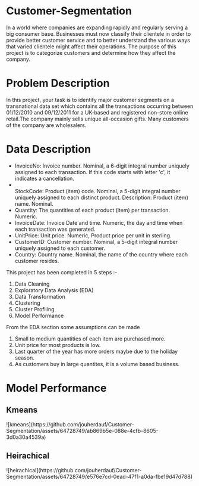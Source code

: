 # Customer-Segmentation
<p>In a world where companies are expanding rapidly and regularly serving a big consumer base. Businesses must now classify their clientele in order to provide better customer service and to better understand the various ways that varied clientele might affect their operations. The purpose of this project is to categorize customers and determine how they affect the company.</p>
<h1><b>Problem Description</b></h1>
<p></p>In this project, your task is to identify major customer segments on a transnational data set which contains all the transactions occurring between 01/12/2010 and 09/12/2011 for a UK-based and registered non-store online retail.The company mainly sells unique all-occasion gifts. Many customers of the company are wholesalers.</p>
<h1>Data Description</h1>
<ul>
<li>InvoiceNo: Invoice number. Nominal, a 6-digit integral number uniquely assigned to each transaction. If this code starts with letter 'c', it indicates a cancellation.</li>
<li></li>StockCode: Product (item) code. Nominal, a 5-digit integral number uniquely assigned to each distinct product.
Description: Product (item) name. Nominal.</li>
<li>Quantity: The quantities of each product (item) per transaction. Numeric.</li>
<li>InvoiceDate: Invoice Date and time. Numeric, the day and time when each transaction was generated.</li>
<li>UnitPrice: Unit price. Numeric, Product price per unit in sterling.</li>
<li>CustomerID: Customer number. Nominal, a 5-digit integral number uniquely assigned to each customer.</li>
<li>Country: Country name. Nominal, the name of the country where each customer resides.</li>
</ul>

<p> This project has been completed in 5 steps :-</p>
<ol>
<li>Data Cleaning</li>
<li>Exploratory Data Analysis (EDA)</li>
<li>Data Transformation</li>
<li>Clustering</li>
<li>Cluster Profiling</li>
<li>Model Performance</li>
</ol>

<p>From the EDA section some assumptions can be made</p>
<ol>
<li>Small to medium quantities of each item are purchased more.</li>
<li>Unit price for most products is low.</li>
<li>Last quarter of the year has more orders maybe due to the holiday season.</li>
<li>As customers buy in large quantites, it is a volume based business.</li>
</ol>

<h1>Model Performance</h1>
<h2>Kmeans</h2>
![kmeans](https://github.com/jouherdauf/Customer-Segmentation/assets/64728749/ab869b5e-088e-4cfb-8605-3d0a30a4539a)
<h2>Heirachical</h2>
![heirachical](https://github.com/jouherdauf/Customer-Segmentation/assets/64728749/e576e7cd-0ead-47f1-a0da-fbe19d47d788)

